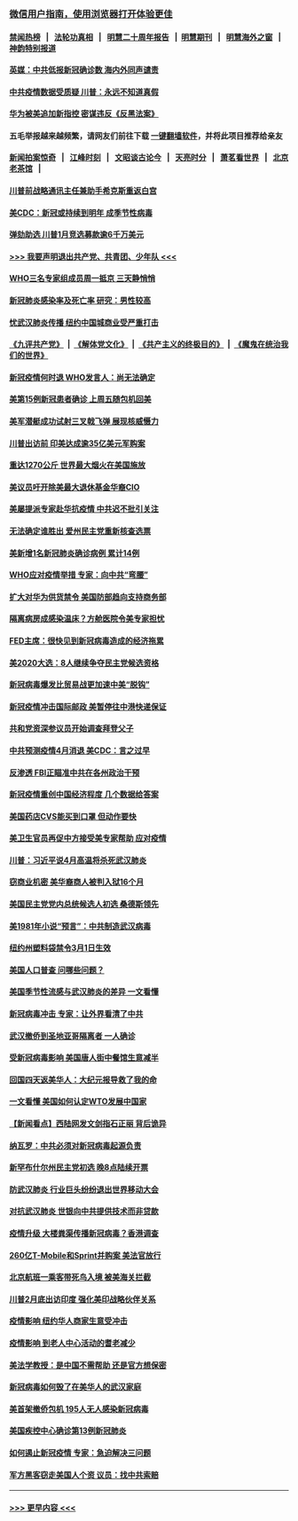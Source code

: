### [微信用户指南，使用浏览器打开体验更佳](https://github.com/gfw-breaker/banned-news1/blob/master/indexes/wechat-guide.md?t=0)
#### [禁闻热榜](热点新闻.md?t=0)  &nbsp;&nbsp;|&nbsp;&nbsp; [法轮功真相](https://github.com/gfw-breaker/truth/blob/master/README.md?t=0) &nbsp;&nbsp;|&nbsp;&nbsp; [明慧二十周年报告](https://github.com/gfw-breaker/mh-reports/blob/master/README.md?t=0) &nbsp;&nbsp;|&nbsp;&nbsp;[明慧期刊](https://github.com/gfw-breaker/mh-qikan) &nbsp;&nbsp;|&nbsp;&nbsp; [明慧海外之窗](https://github.com/gfw-breaker/mh-news/blob/master/README.md?t=0) &nbsp;&nbsp;|&nbsp;&nbsp; [神韵特别报道](https://github.com/gfw-breaker/mh-news/blob/master/shenyun.md?t=0)
#### [英媒：中共低报新冠确诊数 海内外同声谴责](../pages/nsc412/n11867421.md?t=02140922) 
#### [中共疫情数据受质疑 川普：永远不知道真假](../pages/nsc412/n11867195.md?t=02140922) 
#### [华为被美追加新指控 密谋违反《反黑法案》](../pages/nsc412/n11867191.md?t=02140922) 
#### 五毛举报越来越频繁，请网友们前往下载 [一键翻墙软件](https://github.com/gfw-breaker/ssr-accounts)，并将此项目推荐给亲友
#### [新闻拍案惊奇](https://github.com/gfw-breaker/banned-news1/blob/master/pages/link4.md) &nbsp;&nbsp;|&nbsp;&nbsp; [江峰时刻](https://github.com/gfw-breaker/banned-news1/blob/master/pages/link4.md) &nbsp;&nbsp;|&nbsp;&nbsp; [文昭谈古论今](https://github.com/gfw-breaker/banned-news1/blob/master/pages/link4.md) &nbsp;&nbsp;|&nbsp;&nbsp; [天亮时分](https://github.com/gfw-breaker/banned-news1/blob/master/pages/link4.md) &nbsp;&nbsp;|&nbsp;&nbsp; [萧茗看世界](https://github.com/gfw-breaker/banned-news1/blob/master/pages/link4.md) &nbsp;&nbsp;|&nbsp;&nbsp; [北京老茶馆](https://github.com/gfw-breaker/banned-news1/blob/master/pages/link4.md) &nbsp;&nbsp;|&nbsp;&nbsp; 
#### [川普前战略通讯主任兼助手希克斯重返白宫](../pages/nsc412/n11867104.md?t=02140922) 
#### [美CDC：新冠或持续到明年 成季节性病毒](../pages/nsc412/n11867279.md?t=02140922) 
#### [弹劾助选 川普1月竞选募款逾6千万美元](../pages/nsc412/n11866950.md?t=02140922) 
#### [>>> 我要声明退出共产党、共青团、少年队 <<<](https://github.com/begood0513/goodnews/blob/master/quit/letter.md) 
#### [WHO三名专家组成员周一抵京 三天静悄悄](../pages/nsc412/n11866947.md?t=02140922) 
#### [新冠肺炎感染率及死亡率 研究：男性较高](../pages/nsc412/n11866956.md?t=02140922) 
#### [忧武汉肺炎传播 纽约中国城商业受严重打击](../pages/nsc412/n11866902.md?t=02140922) 
#### [《九评共产党》](https://github.com/begood0513/9ping.md/blob/master/README.md) &nbsp;|&nbsp; [《解体党文化》](../../../../jtdwh.md/blob/master/README.md)  &nbsp;|&nbsp; [《共产主义的终极目的》](../../../../gczydzjmd.md/blob/master/README.md) &nbsp;|&nbsp; [《魔鬼在统治我们的世界》](../../../../mgztzwmdsj.md/blob/master/README.md) 
#### [新冠疫情何时退 WHO发言人：尚无法确定](../pages/nsc412/n11866864.md?t=02140922) 
#### [美第15例新冠患者确诊 上周五随包机回美](../pages/nsc412/n11866852.md?t=02140922) 
#### [美军潜艇成功试射三叉戟飞弹 展现核威慑力](../pages/nsc412/n11866046.md?t=02140922) 
#### [川普出访前 印美达成逾35亿美元军购案](../pages/nsc412/n11865444.md?t=02140922) 
#### [重达1270公斤 世界最大烟火在美国施放](../pages/nsc412/n11865198.md?t=02140922) 
#### [美议员吁开除美最大退休基金华裔CIO](../pages/nsc412/n11865230.md?t=02140922) 
#### [美屡提派专家赴华抗疫情 中共迟不批引关注](../pages/nsc412/n11864719.md?t=02140922) 
#### [无法确定谁胜出 爱州民主党重新核查选票](../pages/nsc412/n11864830.md?t=02140922) 
#### [美新增1名新冠肺炎确诊病例 累计14例](../pages/nsc412/n11864893.md?t=02140922) 
#### [WHO应对疫情举措 专家：向中共“弯腰”](../pages/nsc412/n11864727.md?t=02140922) 
#### [扩大对华为供货禁令 美国防部趋向支持商务部](../pages/nsc412/n11864773.md?t=02140922) 
#### [隔离病房成感染温床？方舱医院令美专家担忧](../pages/nsc412/n11864575.md?t=02140922) 
#### [FED主席：很快见到新冠病毒造成的经济拖累](../pages/nsc412/n11864507.md?t=02140922) 
#### [美2020大选：8人继续争夺民主党候选资格](../pages/nsc412/n11864327.md?t=02140922) 
#### [新冠病毒爆发比贸易战更加速中美“脱钩”](../pages/nsc412/n11864470.md?t=02140922) 
#### [新冠疫情冲击国际邮政 美暂停往中港快递保证](../pages/nsc412/n11864207.md?t=02140922) 
#### [共和党资深参议员开始调查拜登父子](../pages/nsc412/n11863984.md?t=02140922) 
#### [中共预测疫情4月消退 美CDC：言之过早](../pages/nsc412/n11864310.md?t=02140922) 
#### [反渗透 FBI正瞄准中共在各州政治干预](../pages/nsc412/n11864300.md?t=02140922) 
#### [新冠疫情重创中国经济程度 几个数据给答案](../pages/nsc412/n11864203.md?t=02140922) 
#### [美国药店CVS能买到口罩 但动作要快](../pages/nsc412/n11862438.md?t=02140922) 
#### [美卫生官员再促中方接受美专家帮助 应对疫情](../pages/nsc412/n11864043.md?t=02140922) 
#### [川普：习近平说4月高温将杀死武汉肺炎](../pages/nsc412/n11860814.md?t=02140922) 
#### [窃商业机密 美华裔商人被判入狱16个月](../pages/nsc412/n11863911.md?t=02140922) 
#### [美国民主党党内总统候选人初选 桑德斯领先](../pages/nsc412/n11863475.md?t=02140922) 
#### [美1981年小说“预言”：中共制造武汉病毒](../pages/nsc412/n11863306.md?t=02140922) 
#### [纽约州塑料袋禁令3月1日生效](../pages/nsc412/n11862832.md?t=02140922) 
#### [美国人口普查  问哪些问题？](../pages/nsc412/n11862808.md?t=02140922) 
#### [美国季节性流感与武汉肺炎的差异 一文看懂](../pages/nsc412/n11862428.md?t=02140922) 
#### [新冠病毒冲击 专家：让外界看清了中共](../pages/nsc412/n11862280.md?t=02140922) 
#### [武汉撤侨到圣地亚哥隔离者 一人确诊](../pages/nsc412/n11862460.md?t=02140922) 
#### [受新冠病毒影响 美国唐人街中餐馆生意减半](../pages/nsc412/n11861940.md?t=02140922) 
#### [回国四天返美华人：大纪元报导救了我的命](../pages/nsc412/n11862181.md?t=02140922) 
#### [一文看懂 美国如何认定WTO发展中国家](../pages/nsc412/n11862051.md?t=02140922) 
#### [【新闻看点】西陆网发文剑指石正丽 背后诡异](../pages/nsc412/n11861792.md?t=02140922) 
#### [纳瓦罗：中共必须对新冠病毒起源负责](../pages/nsc412/n11861810.md?t=02140922) 
#### [新罕布什尔州民主党初选 晚8点陆续开票](../pages/nsc412/n11861872.md?t=02140922) 
#### [防武汉肺炎 行业巨头纷纷退出世界移动大会](../pages/nsc412/n11861795.md?t=02140922) 
#### [对抗武汉肺炎 世银向中共提供技术而非贷款](../pages/nsc412/n11861652.md?t=02140922) 
#### [疫情升级 大楼粪渠传播新冠病毒？香港调查](../pages/nsc412/n11861556.md?t=02140922) 
#### [260亿T-Mobile和Sprint并购案 美法官放行](../pages/nsc412/n11861511.md?t=02140922) 
#### [北京航班一乘客带死鸟入境 被美海关拦截](../pages/nsc412/n11861317.md?t=02140922) 
#### [川普2月底出访印度 强化美印战略伙伴关系](../pages/nsc412/n11860557.md?t=02140922) 
#### [疫情影响  纽约华人商家生意受冲击](../pages/nsc412/n11860284.md?t=02140922) 
#### [疫情影响  到老人中心活动的耆老减少](../pages/nsc412/n11860199.md?t=02140922) 
#### [美法学教授：是中国不需帮助 还是官方想保密](../pages/nsc412/n11859492.md?t=02140922) 
#### [新冠病毒如何毁了在美华人的武汉家庭](../pages/nsc412/n11859524.md?t=02140922) 
#### [美首架撤侨包机 195人无人感染新冠病毒](../pages/nsc412/n11859908.md?t=02140922) 
#### [美国疾控中心确诊第13例新冠肺炎](../pages/nsc412/n11859966.md?t=02140922) 
#### [如何遏止新冠疫情 专家：急迫解决三问题](../pages/nsc412/n11859685.md?t=02140922) 
#### [军方黑客窃走美国人个资 议员：找中共索赔](../pages/nsc412/n11859371.md?t=02140922) 

----
#### [ >>> 更早内容 <<< ](../indexes/nsc412-earlier.md)
